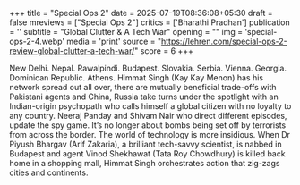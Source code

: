 +++
title = "Special Ops 2"
date = 2025-07-19T08:36:08+05:30
draft = false
mreviews = ["Special Ops 2"]
critics = ['Bharathi Pradhan']
publication = ''
subtitle = "Global Clutter & A Tech War"
opening = ""
img = 'special-ops-2-4.webp'
media = 'print'
source = "https://lehren.com/special-ops-2-review-global-clutter-a-tech-war/"
score = 6
+++

New Delhi. Nepal. Rawalpindi. Budapest. Slovakia. Serbia. Vienna. Georgia. Dominican Republic. Athens. Himmat Singh (Kay Kay Menon) has his network spread out all over, there are mutually beneficial trade-offs with Pakistani agents and China, Russia take turns under the spotlight with an Indian-origin psychopath who calls himself a global citizen with no loyalty to any country. Neeraj Panday and Shivam Nair who direct different episodes, update the spy game. It’s no longer about bombs being set off by terrorists from across the border. The world of technology is more insidious. When Dr Piyush Bhargav (Arif Zakaria), a brilliant tech-savvy scientist, is nabbed in Budapest and agent Vinod Shekhawat (Tata Roy Chowdhury) is killed back home in a shopping mall, Himmat Singh orchestrates action that zig-zags cities and continents.
